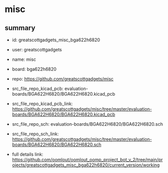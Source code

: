 # misc
 
## summary 
* id: greatscottgadgets_misc_bga622h6820
* user: greatscottgadgets
* name: misc
* board: bga622h6820
* repo: https://github.com/greatscottgadgets/misc
* src_file_repo_kicad_pcb: evaluation-boards/BGA622H6820/BGA622H6820.kicad_pcb
* src_file_repo_kicad_pcb_link: https://github.com/greatscottgadgets/misc/tree/master/evaluation-boards/BGA622H6820/BGA622H6820.kicad_pcb


* src_file_repo_sch: evaluation-boards/BGA622H6820/BGA622H6820.sch
* src_file_repo_sch_link: https://github.com/greatscottgadgets/misc/tree/master/evaluation-boards/BGA622H6820/BGA622H6820.sch
* full details link: https://github.com/oomlout/oomlout_oomp_project_bot_v_2/tree/main/projects/greatscottgadgets_misc_bga622h6820/current_version/working  






